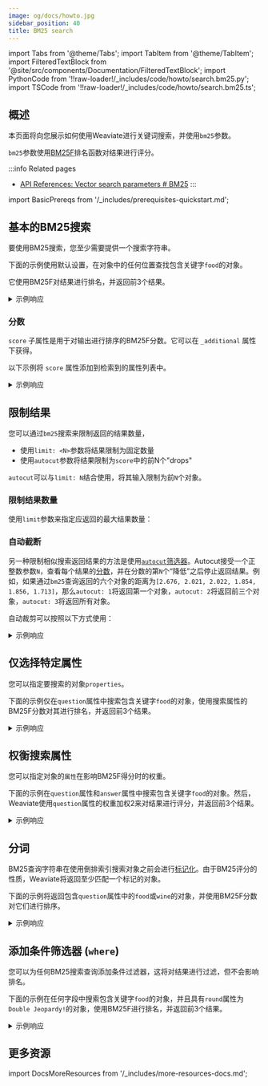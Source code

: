 ```yaml
---
image: og/docs/howto.jpg
sidebar_position: 40
title: BM25 search
---
```


import Tabs from '@theme/Tabs';
import TabItem from '@theme/TabItem';
import FilteredTextBlock from '@site/src/components/Documentation/FilteredTextBlock';
import PythonCode from '!!raw-loader!/_includes/code/howto/search.bm25.py';
import TSCode from '!!raw-loader!/_includes/code/howto/search.bm25.ts';

## 概述

本页面将向您展示如何使用Weaviate进行关键词搜索，并使用`bm25`参数。

`bm25`参数使用[BM25F](https://en.wikipedia.org/wiki/Okapi_BM25)排名函数对结果进行评分。

:::info Related pages
- [API References: Vector search parameters # BM25](../api/graphql/vector-search-parameters.md#bm25)
:::

import BasicPrereqs from '/_includes/prerequisites-quickstart.md';

<BasicPrereqs />


## 基本的BM25搜索

要使用BM25搜索，您至少需要提供一个搜索字符串。

下面的示例使用默认设置，在对象中的任何位置查找包含关键字`food`的对象。

它使用BM25F对结果进行排名，并返回前3个结果。

<Tabs groupId="languages">
<TabItem value="py" label="Python">
  <FilteredTextBlock
    text={PythonCode}
    startMarker="# BM25BasicPython"
    endMarker="# END BM25BasicPython"
    language="python"
  />
  </TabItem>
<TabItem value="js" label="JavaScript/TypeScript">
  <FilteredTextBlock
    text={TSCode}
    startMarker="// START Basic"
    endMarker="// END Basic"
    language="js"
  />
</TabItem>
<TabItem value="graphql" label="GraphQL">
  <FilteredTextBlock
    text={PythonCode}
    startMarker="# BM25BasicGraphQL"
    endMarker="# END BM25BasicGraphQL"
    language="graphql"
  />
</TabItem>
</Tabs>

<details>
  <summary>示例响应</summary>

它应该生成以下类似的响应：

<FilteredTextBlock
  text={PythonCode}
  startMarker="# 期望的BM25Basic结果"
  endMarker="# 结束期望的BM25Basic结果"
  language="json"
/>

</details>


### 分数

`score` 子属性是用于对输出进行排序的BM25F分数。它可以在 `_additional` 属性下获得。

以下示例将 `score` 属性添加到检索到的属性列表中。


<Tabs groupId="languages">
<TabItem value="py" label="Python">
  <FilteredTextBlock
    text={PythonCode}
    startMarker="# BM25WithScorePython"
    endMarker="# END BM25WithScorePython"
    language="python"
  />
</TabItem>
<TabItem value="js" label="JavaScript/TypeScript">
  <FilteredTextBlock
    text={TSCode}
    startMarker="// START Score"
    endMarker="// END Score"
    language="js"
  />
</TabItem>
<TabItem value="graphql" label="GraphQL">
  <FilteredTextBlock
    text={PythonCode}
    startMarker="# BM25WithScoreGraphQL"
    endMarker="# END BM25WithScoreGraphQL"
    language="graphql"
  />
</TabItem>
</Tabs>

<details>
  <summary>示例响应</summary>

它应该生成如下所示的响应：

<FilteredTextBlock
  text={PythonCode}
  startMarker="# 期望的BM25WithScore结果"
  endMarker="# END 期望的BM25WithScore结果"
  language="json"
/>

</details>


## 限制结果

您可以通过`bm25`搜索来限制返回的结果数量，
- 使用`limit: <N>`参数将结果限制为固定数量
- 使用`autocut`参数将结果限制为`score`中的前N个"drops"

`autocut`可以与`limit: N`结合使用，将其输入限制为前`N`个对象。

### 限制结果数量

使用`limit`参数来指定应返回的最大结果数量：

<Tabs groupId="languages">
  <TabItem value="py" label="Python">
    <FilteredTextBlock
      text={PythonCode}
      startMarker="# START limit Python"
      endMarker="# END limit Python"
      language="py"
    />
  </TabItem>

<TabItem value="js" label="JavaScript/TypeScript">
<FilteredTextBlock
  text={TSCode}
  startMarker="// START limit"
  endMarker="// END limit"
  language="ts"
/>
</TabItem>

<TabItem value="graphql" label="GraphQL">
<FilteredTextBlock
  text={PythonCode}
  startMarker="# START limit GraphQL"
  endMarker="# END limit GraphQL"
      language="graphql"
    />
  </TabItem>
</Tabs>

### 自动截断

另一种限制相似搜索返回结果的方法是使用[`autocut`筛选器](../api/graphql/additional-operators.md#autocut)。Autocut接受一个正整数参数`N`，查看每个结果的[分数](#score)，并在分数的第`N`个“降低”之后停止返回结果。例如，如果通过`bm25`查询返回的六个对象的距离为`[2.676, 2.021, 2.022, 1.854, 1.856, 1.713]`，那么`autocut: 1`将返回第一个对象，`autocut: 2`将返回前三个对象，`autocut: 3`将返回所有对象。

自动裁剪可以按照以下方式使用：

<Tabs groupId="languages">
  <TabItem value="py" label="Python">
    <FilteredTextBlock
      text={PythonCode}
      startMarker="# START autocut Python"
      endMarker="# END autocut Python"
      language="py"
    />
  </TabItem>

  <TabItem value="js" label="JavaScript/TypeScript">
    <FilteredTextBlock
      text={TSCode}
      startMarker="// START autocut"
      endMarker="// END autocut"
      language="ts"
    />
  </TabItem>

  <TabItem value="graphql" label="GraphQL">
    <FilteredTextBlock
      text={PythonCode}
      startMarker="# START autocut GraphQL"
      endMarker="# END autocut GraphQL"
      language="graphql"
    />
  </TabItem>
</Tabs>

<details>
  <summary>示例响应</summary>

它应该产生如下所示的响应：

<FilteredTextBlock
  text={PythonCode}
  startMarker="# START Expected autocut results"
  endMarker="# END Expected autocut results"
  language="json"
/>

</details>


## 仅选择特定属性

您可以指定要搜索的对象`properties`。

下面的示例仅在`question`属性中搜索包含关键字`food`的对象，使用搜索属性的BM25F分数对其进行排名，并返回前3个结果。

<Tabs groupId="languages">
<TabItem value="py" label="Python">
  <FilteredTextBlock
    text={PythonCode}
    startMarker="# BM25WithPropertiesPython"
    endMarker="# END BM25WithPropertiesPython"
    language="python"
  />
</TabItem>
<TabItem value="js" label="JavaScript/TypeScript">
  <FilteredTextBlock
    text={TSCode}
    startMarker="// START Properties"
    endMarker="// END Properties"
    language="js"
  />
</TabItem>
<TabItem value="graphql" label="GraphQL">
  <FilteredTextBlock
    text={PythonCode}
    startMarker="# BM25WithPropertiesGraphQL"
    endMarker="# END BM25WithPropertiesGraphQL"
    language="graphql"
  />
</TabItem>
</Tabs>

<details>
  <summary>示例响应</summary>

它应该产生如下所示的响应：

<FilteredTextBlock
  text={PythonCode}
  startMarker="# 期望的BM25WithProperties结果"
  endMarker="# 结束期望的BM25WithProperties结果"
  language="json"
/>

</details>


## 权衡搜索属性

您可以指定对象的`属性`在影响BM25F得分时的权重。

下面的示例在`question`属性和`answer`属性中搜索包含关键字`food`的对象。然后，Weaviate使用`question`属性的权重加权2来对结果进行评分，并返回前3个结果。

<Tabs groupId="languages">
<TabItem value="py" label="Python">
  <FilteredTextBlock
    text={PythonCode}
    startMarker="# BM25WithBoostedPropertiesPython"
    endMarker="# END BM25WithBoostedPropertiesPython"
    language="python"
  />
</TabItem>
<TabItem value="js" label="JavaScript/TypeScript">
  <FilteredTextBlock
    text={TSCode}
    startMarker="// START Boost"
    endMarker="// END Boost"
    language="js"
  />
</TabItem>
<TabItem value="graphql" label="GraphQL">
  <FilteredTextBlock
    text={PythonCode}
    startMarker="# BM25WithBoostedPropertiesGraphQL"
    endMarker="# END BM25WithBoostedPropertiesGraphQL"
    language="graphql"
  />
</TabItem>
</Tabs>

<details>
  <summary>示例响应</summary>

它应该生成如下所示的响应:

<FilteredTextBlock
  text={PythonCode}
  startMarker="# 期望的BM25WithBoostedProperties结果"
  endMarker="# 结束期望的BM25WithBoostedProperties结果"
  language="json"
/>

</details>


## 分词

BM25查询字符串在使用倒排索引搜索对象之前会进行[标记化](../config-refs/schema.md#property-tokenization)。由于BM25评分的性质，Weaviate将返回至少匹配一个标记的对象。

下面的示例将返回包含`question`属性中的`food`或`wine`的对象，并使用BM25F分数对它们进行排序。

<Tabs groupId="languages">
<TabItem value="py" label="Python">
  <FilteredTextBlock
    text={PythonCode}
    startMarker="# START MultipleKeywords Python"
    endMarker="# END MultipleKeywords Python"
    language="python"
  />
</TabItem>
<TabItem value="js" label="JavaScript/TypeScript">
  <FilteredTextBlock
    text={TSCode}
    startMarker="// START MultipleKeywords"
    endMarker="// END MultipleKeywords"
    language="js"
  />
</TabItem>
<TabItem value="graphql" label="GraphQL">
  <FilteredTextBlock
    text={PythonCode}
    startMarker="# START MultipleKeywords GraphQL"
    endMarker="# END MultipleKeywords GraphQL"
    language="graphql"
  />
</TabItem>
</Tabs>

<details>
  <summary>示例响应</summary>

查询应该生成如下所示的响应：

<FilteredTextBlock
  text={PythonCode}
  startMarker="# Expected MultipleKeywords results"
  endMarker="# END Expected MultipleKeywords results"
  language="json"
/>

</details>


## 添加条件筛选器 (`where`)

您可以为任何BM25搜索查询添加条件过滤器，这将对结果进行过滤，但不会影响排名。

下面的示例在任何字段中搜索包含关键字`food`的对象，并且具有`round`属性为`Double Jeopardy!`的对象，使用BM25F进行排名，并返回前3个结果。

<Tabs groupId="languages">
<TabItem value="py" label="Python">
  <FilteredTextBlock
    text={PythonCode}
    startMarker="# BM25WithFilterPython"
    endMarker="# END BM25WithFilterPython"
    language="python"
  />
</TabItem>
<TabItem value="js" label="JavaScript/TypeScript">
  <FilteredTextBlock
    text={TSCode}
    startMarker="// START Filter"
    endMarker="// END Filter"
    language="js"
  />
</TabItem>
<TabItem value="graphql" label="GraphQL">
  <FilteredTextBlock
    text={PythonCode}
    startMarker="# BM25WithFilterGraphQL"
    endMarker="# END BM25WithFilterGraphQL"
    language="graphql"
  />
</TabItem>
</Tabs>

<details>
  <summary>示例响应</summary>

它应该会生成如下所示的响应：

<FilteredTextBlock
  text={PythonCode}
  startMarker="# Expected BM25WithFilter results"
  endMarker="# END Expected BM25WithFilter results"
  language="json"
/>

</details>


## 更多资源

import DocsMoreResources from '/_includes/more-resources-docs.md';

<DocsMoreResources />
